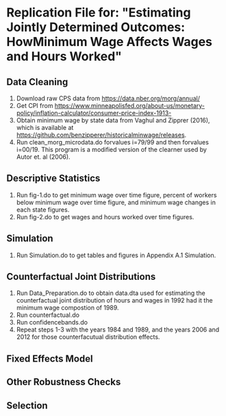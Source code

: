 # Replication File for: "Estimating Jointly Determined Outcomes: HowMinimum Wage Affects Wages and Hours Worked"

## Data Cleaning 

1.	Download raw CPS data from https://data.nber.org/morg/annual/
2.	Get CPI from https://www.minneapolisfed.org/about-us/monetary-policy/inflation-calculator/consumer-price-index-1913-
3.	Obtain minimum wage by state data from Vaghul and Zipprer (2016), which is available at https://github.com/benzipperer/historicalminwage/releases.
4.	Run clean_morg_microdata.do forvalues i=79/99 and then forvalues i=00/19. This program is a modified version of the clearner used by Autor et. al (2006).


## Descriptive Statistics 

1.	Run fig-1.do to get minimum wage over time figure, percent of workers below minimum wage over time figure, and minimum wage changes in each state figures. 
2.	Run fig-2.do to get wages and hours worked over time figures.

## Simulation 

1. Run Simulation.do to get tables and figures in Appendix A.1 Simulation. 

## Counterfactual Joint Distributions

1. Run Data_Preparation.do to obtain data.dta used for estimating the counterfactual joint distribution of hours and wages in 1992 had it the minimum wage compostion of 1989.
2. Run counterfactual.do
3. Run confidencebands.do
4. Repeat steps 1-3 with the years 1984 and 1989, and the years 2006 and 2012 for those counterfacutual distribution effects. 

## Fixed Effects Model

## Other Robustness Checks

## Selection 

